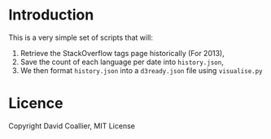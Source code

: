 # Introduction

This is a very simple set of scripts that will:

1. Retrieve the StackOverflow tags page historically (For 2013),
2. Save the count of each language per date into `history.json`,
3. We then format `history.json` into a `d3ready.json` file using `visualise.py`

# Licence

Copyright David Coallier, MIT License

